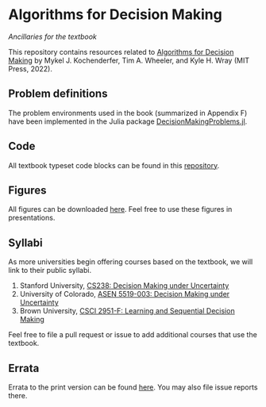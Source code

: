 # Algorithms for Decision Making
*Ancillaries for the textbook*

This repository contains resources related to [Algorithms for Decision Making](https://algorithmsbook.com/decisionmaking) by Mykel J. Kochenderfer, Tim A. Wheeler, and Kyle H. Wray (MIT Press, 2022).

## Problem definitions

The problem environments used in the book (summarized in Appendix F) have been implemented in the Julia package [DecisionMakingProblems.jl](https://github.com/algorithmsbooks/DecisionMakingProblems.jl).

## Code

All textbook typeset code blocks can be found in this [repository](https://github.com/algorithmsbooks/decisionmaking-code).

## Figures

All figures can be downloaded [here](https://github.com/algorithmsbooks/decisionmaking-figures). Feel free to use these figures in presentations.

## Syllabi

As more universities begin offering courses based on the textbook, we will link to their public syllabi.

1. Stanford University, [CS238: Decision Making under Uncertainty](https://cs238.stanford.edu/)
2. University of Colorado, [ASEN 5519-003: Decision Making under Uncertainty](https://www.colorado.edu/aerospace/sites/default/files/attached-files/asen_5519-003_dmu.pdf)
3. Brown University, [CSCI 2951-F: Learning and Sequential Decision Making](http://cs.brown.edu/courses/cs2951f/)

Feel free to file a pull request or issue to add additional courses that use the textbook.

## Errata

Errata to the print version can be found [here](https://github.com/algorithmsbooks/decisionmaking). You may also file issue reports there.
